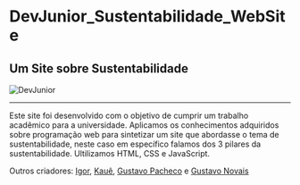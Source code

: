 # DevJunior_Sustentabilidade_WebSite
<h2>Um Site sobre Sustentabilidade</h2>


![DevJunior](https://user-images.githubusercontent.com/104167056/174487842-96926093-b02f-4c94-831a-cb7b6de0640a.png)


---

Este site foi desenvolvido com o objetivo de cumprir um trabalho acadêmico para a universidade. Aplicamos os conhecimentos adquiridos sobre programação web para sintetizar um site que abordasse o tema de sustentabilidade, neste caso em específico falamos dos 3 pilares da sustentabilidade. Ultilizamos HTML, CSS e JavaScript.

Outros criadores: [Igor](https://github.com/igoraugustobrz), [Kauê](https://github.com/iKaueMatos), [Gustavo Pacheco](https://github.com/Gusta9s) e [Gustavo Novais](https://github.com/GustavoNovaisLima)
